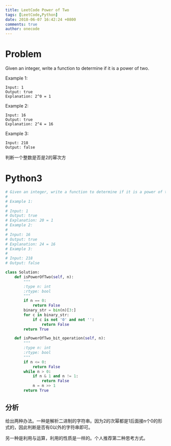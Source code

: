 ```yaml
---
title: LeetCode Power of Two
tags: [LeetCode,Python]
date: 2018-06-07 16:42:24 +0800
comments: true
author: onecode
---
```

# Problem

Given an integer, write a function to determine if it is a power of two.

Example 1:

```
Input: 1
Output: true 
Explanation: 2^0 = 1
```

Example 2:

```
Input: 16
Output: true
Explanation: 2^4 = 16
```

Example 3:

```
Input: 218
Output: false
```

判断一个整数是否是2的幂次方

<!--break-->

# Python3

``` python
# Given an integer, write a function to determine if it is a power of two.
#
# Example 1:
#
# Input: 1
# Output: true
# Explanation: 20 = 1
# Example 2:
#
# Input: 16
# Output: true
# Explanation: 24 = 16
# Example 3:
#
# Input: 218
# Output: false

class Solution:
    def isPowerOfTwo(self, n):
        """
        :type n: int
        :rtype: bool
        """
        if n == 0:
            return False
        binary_str = bin(n)[3:]
        for c in binary_str:
            if c is not '0' and not '':
                return False
        return True

    def isPowerOfTwo_bit_operation(self, n):
        """
        :type n: int
        :rtype: bool
        """
        if n <= 0:
            return False
        while n > 0:
            if n & 1 and n != 1:
                return False
            n = n >> 1
        return True
```

## 分析

给出两种办法。一种是解析二进制的字符串。因为2的次幂都是1后面接n个0的形式的，因此判断是否有0以外的字符串即可。

另一种是利用与运算，利用的性质是一样的。个人推荐第二种思考方式。